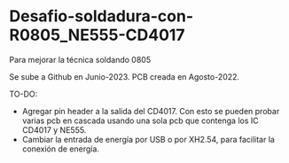 # Desafio-soldadura-con-R0805_NE555-CD4017
Para mejorar la técnica soldando 0805


Se sube a Github en Junio-2023.
PCB creada en Agosto-2022.

TO-DO:
- Agregar pin header a la salida del CD4017. Con esto se pueden probar varias pcb en cascada usando una sola pcb que contenga los IC CD4017 y NE555.
- Cambiar la entrada de energía por USB o por XH2.54, para facilitar la conexión de energía.
